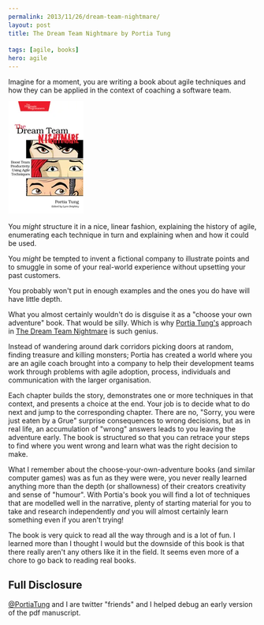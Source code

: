 ```yaml
---
permalink: 2013/11/26/dream-team-nightmare/
layout: post
title: The Dream Team Nightmare by Portia Tung

tags: [agile, books]
hero: agile
---
```


Imagine for a moment, you are writing a book about agile techniques and
how they can be applied in the context of coaching a software team.

![cover](/img/posts/dream-team-nightmare/ptdream_xlargecover.webp)

You _might_ structure it in a nice, linear fashion, explaining the history
of agile, enumerating each technique in turn and explaining when and how
it could be used.

You _might_ be tempted to invent a fictional company to illustrate points
and to smuggle in some of your real-world experience without upsetting your
past customers.

You probably won't put in enough examples and the ones you do have will have
little depth.

What you almost certainly wouldn't do is disguise it as a "choose your own adventure"
book. That would be silly. Which is why
[Portia Tung's](https://twitter.com/portiatung) approach in
[The Dream Team Nightmare](http://pragprog.com/book/ptdream/the-dream-team-nightmare) is
such genius.

Instead of wandering around dark corridors picking doors at random, finding
treasure and killing monsters; Portia has created a world where you are an
agile coach brought into a company to help their development teams work through
problems with agile adoption, process, individuals and communication with the
larger organisation.

Each chapter builds the story, demonstrates one or more techniques in that
context, and presents a choice at the end. Your job is to decide what to do
next and jump to the corresponding chapter. There are no, "Sorry, you were
just eaten by a Grue" surprise consequences to wrong decisions, but as in real
life, an accumulation of "wrong" answers leads to you leaving the adventure
early. The book is structured so that you can retrace your steps to find
where you went wrong and learn what was the right decision to make.

What I remember about the choose-your-own-adventure books (and similar computer
games) was as fun as they were were, you never really learned anything more than
the depth (or shallowness) of their creators creativity and sense of "humour".
With Portia's book you will find a lot of techniques that are modelled well in the
narrative, plenty of starting material for you to take and research independently
_and_ you will almost certainly learn something even if you aren't trying!

The book is very quick to read all the way through and is a lot of fun. I
learned more than I thought I would but the downside of this book is that
there really aren't any others like it in the field. It seems even more of
a chore to go back to reading real books.

## Full Disclosure

<a href="http://twitter.com/portiatung">@PortiaTung</a> and I are twitter
&quot;friends&quot; and I helped debug an early version of the pdf manuscript.
